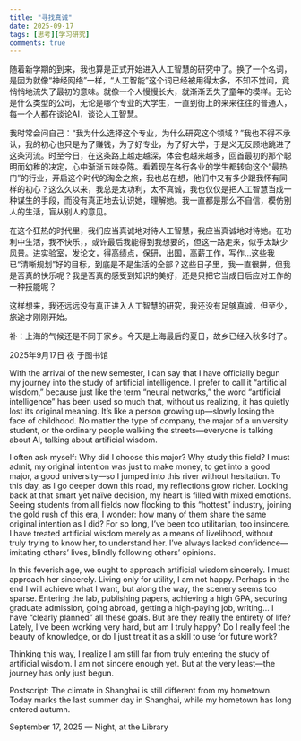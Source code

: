 ```yaml
---
title: "寻找真诚"
date: 2025-09-17
tags: [思考][学习研究]
comments: true
---
```


<div class="lang-zh">

随着新学期的到来，我也算是正式开始进入人工智慧的研究中了。换了一个名词，是因为就像“神经网络”一样，“人工智能”这个词已经被用得太多，不知不觉间，竟悄悄地流失了最初的意味。就像一个人慢慢长大，就渐渐丢失了童年的模样。无论是什么类型的公司，无论是哪个专业的大学生，一直到街上的来来往往的普通人，每一个人都在谈论AI，谈论人工智慧。

我时常会问自己：“我为什么选择这个专业，为什么研究这个领域？”我也不得不承认，我的初心也只是为了赚钱，为了好专业，为了好大学，于是义无反顾地跳进了这条河流。时至今日，在这条路上越走越深，体会也越来越多，回首最初的那个聪明而幼稚的决定，心中渐渐五味杂陈。看着现在各行各业的学生都转向这个“最热门”的行业，开启这个时代的淘金之旅，我也总在想，他们中又有多少跟我怀有同样的初心？这么久以来，我总是太功利，太不真诚，我也仅仅是把人工智慧当成一种谋生的手段，而没有真正地去认识她，理解她。我一直都是那么不自信，模仿别人的生活，盲从别人的意见。

在这个狂热的时代里，我们应当真诚地对待人工智慧，我应当真诚地对待她。在功利中生活，我不快乐，，或许最后我能得到我想要的，但这一路走来，似乎太缺少风景。进实验室，发论文，得高绩点，保研，出国，高薪工作，写作...这些我已“清晰规划”好的目标，到底是不是生活的全部？这些日子里，我一直很拼，但我是否真的快乐呢？我是否真的感受到知识的美好，还是只把它当成日后应对工作的一种技能呢？

这样想来，我还远远没有真正进入人工智慧的研究，我还没有足够真诚，但至少，旅途才刚刚开始。

补：上海的气候还是不同于家乡。今天是上海最后的夏日，故乡已经入秋多时了。

2025年9月17日 夜 于图书馆
</div>

<div class="lang-en">

With the arrival of the new semester, I can say that I have officially begun my journey into the study of artificial intelligence. I prefer to call it “artificial wisdom,” because just like the term “neural networks,” the word “artificial intelligence” has been used so much that, without us realizing, it has quietly lost its original meaning. It’s like a person growing up—slowly losing the face of childhood. No matter the type of company, the major of a university student, or the ordinary people walking the streets—everyone is talking about AI, talking about artificial wisdom.

I often ask myself: Why did I choose this major? Why study this field? I must admit, my original intention was just to make money, to get into a good major, a good university—so I jumped into this river without hesitation. To this day, as I go deeper down this road, my reflections grow richer. Looking back at that smart yet naïve decision, my heart is filled with mixed emotions. Seeing students from all fields now flocking to this “hottest” industry, joining the gold rush of this era, I wonder: how many of them share the same original intention as I did? For so long, I’ve been too utilitarian, too insincere. I have treated artificial wisdom merely as a means of livelihood, without truly trying to know her, to understand her. I’ve always lacked confidence—imitating others’ lives, blindly following others’ opinions.

In this feverish age, we ought to approach artificial wisdom sincerely. I must approach her sincerely. Living only for utility, I am not happy. Perhaps in the end I will achieve what I want, but along the way, the scenery seems too sparse. Entering the lab, publishing papers, achieving a high GPA, securing graduate admission, going abroad, getting a high-paying job, writing… I have “clearly planned” all these goals. But are they really the entirety of life? Lately, I’ve been working very hard, but am I truly happy? Do I really feel the beauty of knowledge, or do I just treat it as a skill to use for future work?

Thinking this way, I realize I am still far from truly entering the study of artificial wisdom. I am not sincere enough yet. But at the very least—the journey has only just begun.

Postscript: The climate in Shanghai is still different from my hometown. Today marks the last summer day in Shanghai, while my hometown has long entered autumn.

September 17, 2025 — Night, at the Library

<div>